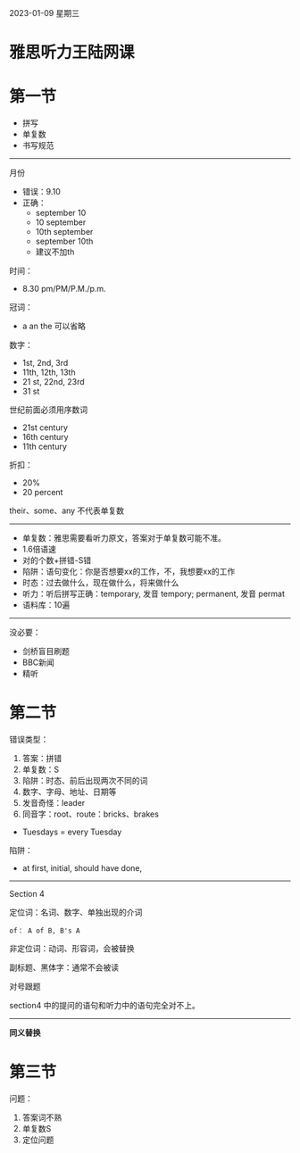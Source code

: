 2023-01-09 星期三

# 雅思听力王陆网课

# 第一节

- 拼写
- 单复数
- 书写规范

---

月份

- 错误：9.10
- 正确：
  - september 10
  - 10 september
  - 10th september
  - september 10th
  - 建议不加th

时间：

- 8.30 pm/PM/P.M./p.m.

冠词：

- a an the 可以省略

数字：

- 1st, 2nd, 3rd
- 11th, 12th, 13th
- 21 st, 22nd, 23rd
- 31 st

世纪前面必须用序数词

- 21st century
- 16th century
- 11th century

折扣：

- 20%
- 20 percent


their、some、any 不代表单复数

---

- 单复数：雅思需要看听力原文，答案对于单复数可能不准。
- 1.6倍语速
- 对的个数+拼错-S错
- 陷阱：语句变化：你是否想要xx的工作，不，我想要xx的工作
- 时态：过去做什么，现在做什么，将来做什么
- 听力：听后拼写正确：temporary, 发音 tempory; permanent, 发音 permat
- 语料库：10遍

---

没必要：

- 剑桥盲目刷题
- BBC新闻
- 精听

# 第二节

错误类型：

1. 答案：拼错
2. 单复数：S
3. 陷阱：时态、前后出现两次不同的词
4. 数字、字母、地址、日期等
5. 发音奇怪：leader
6. 同音字：root、route：bricks、brakes


- Tuesdays = every Tuesday


陷阱：

- at first, initial, should have done,

---

Section 4

定位词：名词、数字、单独出现的介词

    of： A of B, B's A

非定位词：动词、形容词，会被替换

副标题、黑体字：通常不会被读

对号跟题

section4 中的提问的语句和听力中的语句完全对不上。


---

**同义替换**

# 第三节

问题：

1. 答案词不熟
2. 单复数S
3. 定位问题
